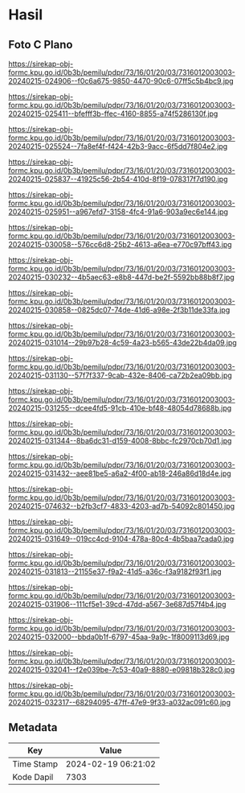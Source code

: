# Hasil

## Foto C Plano

https://sirekap-obj-formc.kpu.go.id/0b3b/pemilu/pdpr/73/16/01/20/03/7316012003003-20240215-024906--f0c6a675-9850-4470-90c6-07ff5c5b4bc9.jpg

https://sirekap-obj-formc.kpu.go.id/0b3b/pemilu/pdpr/73/16/01/20/03/7316012003003-20240215-025411--bfefff3b-ffec-4160-8855-a74f5286130f.jpg

https://sirekap-obj-formc.kpu.go.id/0b3b/pemilu/pdpr/73/16/01/20/03/7316012003003-20240215-025524--7fa8ef4f-f424-42b3-9acc-6f5dd7f804e2.jpg

https://sirekap-obj-formc.kpu.go.id/0b3b/pemilu/pdpr/73/16/01/20/03/7316012003003-20240215-025837--41925c56-2b54-410d-8f19-078317f7d190.jpg

https://sirekap-obj-formc.kpu.go.id/0b3b/pemilu/pdpr/73/16/01/20/03/7316012003003-20240215-025951--a967efd7-3158-4fc4-91a6-903a9ec6e144.jpg

https://sirekap-obj-formc.kpu.go.id/0b3b/pemilu/pdpr/73/16/01/20/03/7316012003003-20240215-030058--576cc6d8-25b2-4613-a6ea-e770c97bff43.jpg

https://sirekap-obj-formc.kpu.go.id/0b3b/pemilu/pdpr/73/16/01/20/03/7316012003003-20240215-030232--4b5aec63-e8b8-447d-be2f-5592bb88b8f7.jpg

https://sirekap-obj-formc.kpu.go.id/0b3b/pemilu/pdpr/73/16/01/20/03/7316012003003-20240215-030858--0825dc07-74de-41d6-a98e-2f3b11de33fa.jpg

https://sirekap-obj-formc.kpu.go.id/0b3b/pemilu/pdpr/73/16/01/20/03/7316012003003-20240215-031014--29b97b28-4c59-4a23-b565-43de22b4da09.jpg

https://sirekap-obj-formc.kpu.go.id/0b3b/pemilu/pdpr/73/16/01/20/03/7316012003003-20240215-031130--57f7f337-9cab-432e-8406-ca72b2ea09bb.jpg

https://sirekap-obj-formc.kpu.go.id/0b3b/pemilu/pdpr/73/16/01/20/03/7316012003003-20240215-031255--dcee4fd5-91cb-410e-bf48-48054d78688b.jpg

https://sirekap-obj-formc.kpu.go.id/0b3b/pemilu/pdpr/73/16/01/20/03/7316012003003-20240215-031344--8ba6dc31-d159-4008-8bbc-fc2970cb70d1.jpg

https://sirekap-obj-formc.kpu.go.id/0b3b/pemilu/pdpr/73/16/01/20/03/7316012003003-20240215-031432--aee81be5-a6a2-4f00-ab18-246a86d18d4e.jpg

https://sirekap-obj-formc.kpu.go.id/0b3b/pemilu/pdpr/73/16/01/20/03/7316012003003-20240215-074632--b2fb3cf7-4833-4203-ad7b-54092c801450.jpg

https://sirekap-obj-formc.kpu.go.id/0b3b/pemilu/pdpr/73/16/01/20/03/7316012003003-20240215-031649--019cc4cd-9104-478a-80c4-4b5baa7cada0.jpg

https://sirekap-obj-formc.kpu.go.id/0b3b/pemilu/pdpr/73/16/01/20/03/7316012003003-20240215-031813--21155e37-f9a2-41d5-a36c-f3a9182f93f1.jpg

https://sirekap-obj-formc.kpu.go.id/0b3b/pemilu/pdpr/73/16/01/20/03/7316012003003-20240215-031906--111cf5e1-39cd-47dd-a567-3e687d57f4b4.jpg

https://sirekap-obj-formc.kpu.go.id/0b3b/pemilu/pdpr/73/16/01/20/03/7316012003003-20240215-032000--bbda0b1f-6797-45aa-9a9c-1f8009113d69.jpg

https://sirekap-obj-formc.kpu.go.id/0b3b/pemilu/pdpr/73/16/01/20/03/7316012003003-20240215-032041--f2e039be-7c53-40a9-8880-e09818b328c0.jpg

https://sirekap-obj-formc.kpu.go.id/0b3b/pemilu/pdpr/73/16/01/20/03/7316012003003-20240215-032317--68294095-47ff-47e9-9f33-a032ac091c60.jpg


## Metadata

| Key        | Value               |
| ---------- | ------------------- |
| Time Stamp | 2024-02-19 06:21:02 |
| Kode Dapil | 7303                |



